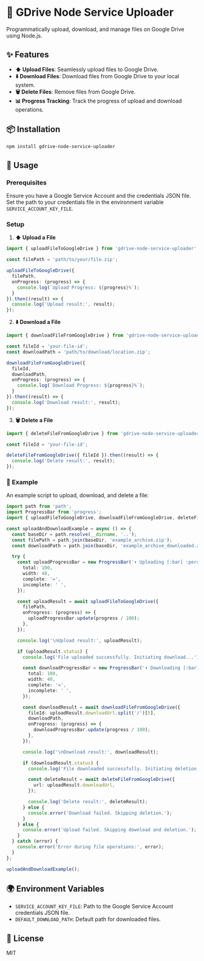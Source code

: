 # 🚀 GDrive Node Service Uploader

Programmatically upload, download, and manage files on Google Drive using Node.js.

## ✨ Features

- **⬆️ Upload Files**: Seamlessly upload files to Google Drive.
- **⬇️ Download Files**: Download files from Google Drive to your local system.
- **🗑️ Delete Files**: Remove files from Google Drive.
- **📊 Progress Tracking**: Track the progress of upload and download operations.

## 📦 Installation

```bash
npm install gdrive-node-service-uploader
```

## 🚀 Usage

### Prerequisites

Ensure you have a Google Service Account and the credentials JSON file. Set the path to your credentials file in the environment variable `SERVICE_ACCOUNT_KEY_FILE`.

### Setup

1. **⬆️ Upload a File**

```typescript
import { uploadFileToGoogleDrive } from 'gdrive-node-service-uploader';

const filePath = 'path/to/your/file.zip';

uploadFileToGoogleDrive({
  filePath,
  onProgress: (progress) => {
    console.log(`Upload Progress: ${progress}%`);
  }
}).then((result) => {
  console.log('Upload result:', result);
});
```

2. **⬇️ Download a File**

```typescript
import { downloadFileFromGoogleDrive } from 'gdrive-node-service-uploader';

const fileId = 'your-file-id';
const downloadPath = 'path/to/download/location.zip';

downloadFileFromGoogleDrive({
  fileId,
  downloadPath,
  onProgress: (progress) => {
    console.log(`Download Progress: ${progress}%`);
  }
}).then((result) => {
  console.log('Download result:', result);
});
```

3. **🗑️ Delete a File**

```typescript
import { deleteFileFromGoogleDrive } from 'gdrive-node-service-uploader';

const fileId = 'your-file-id';

deleteFileFromGoogleDrive({ fileId }).then((result) => {
  console.log('Delete result:', result);
});
```

### 🌟 Example

An example script to upload, download, and delete a file:

```typescript
import path from 'path';
import ProgressBar from 'progress';
import { uploadFileToGoogleDrive, downloadFileFromGoogleDrive, deleteFileFromGoogleDrive } from 'gdrive-node-service-uploader';

const uploadAndDownloadExample = async () => {
  const baseDir = path.resolve(__dirname, '..');
  const filePath = path.join(baseDir, 'example_archive.zip');
  const downloadPath = path.join(baseDir, 'example_archive_downloaded.zip');

  try {
    const uploadProgressBar = new ProgressBar('⬆️ Uploading [:bar] :percent :etas', {
      total: 100,
      width: 40,
      complete: '=',
      incomplete: ' ',
    });

    const uploadResult = await uploadFileToGoogleDrive({
      filePath,
      onProgress: (progress) => {
        uploadProgressBar.update(progress / 100);
      },
    });

    console.log('\nUpload result:', uploadResult);

    if (uploadResult.status) {
      console.log('File uploaded successfully. Initiating download...');

      const downloadProgressBar = new ProgressBar('⬇️ Downloading [:bar] :percent :etas', {
        total: 100,
        width: 40,
        complete: '=',
        incomplete: ' ',
      });

      const downloadResult = await downloadFileFromGoogleDrive({
        fileId: uploadResult.downloadUrl.split('/')[5],
        downloadPath,
        onProgress: (progress) => {
          downloadProgressBar.update(progress / 100);
        },
      });

      console.log('\nDownload result:', downloadResult);

      if (downloadResult.status) {
        console.log('File downloaded successfully. Initiating deletion...');

        const deleteResult = await deleteFileFromGoogleDrive({
          url: uploadResult.downloadUrl,
        });

        console.log('Delete result:', deleteResult);
      } else {
        console.error('Download failed. Skipping deletion.');
      }
    } else {
      console.error('Upload failed. Skipping download and deletion.');
    }
  } catch (error) {
    console.error('Error during file operations:', error);
  }
};

uploadAndDownloadExample();
```

## 🌍 Environment Variables

- `SERVICE_ACCOUNT_KEY_FILE`: Path to the Google Service Account credentials JSON file.
- `DEFAULT_DOWNLOAD_PATH`: Default path for downloaded files.

## 📜 License

MIT
